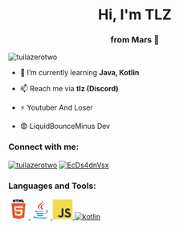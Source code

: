 <h1 align="center">Hi, I'm TLZ</h1>
<h3 align="center">from Mars 🤡</h3>

<p align="left"> <img src="https://komarev.com/ghpvc/?username=TuiLaZeroTwo&label=tlz's%20fan&color=0e75b6&style=flat" alt="tuilazerotwo" /> </p>

- 🌱 I’m currently learning **Java, Kotlin**

- 📫 Reach me via **tlz (Discord)**

- ⚡ Youtuber And Loser

- 😨 LiquidBounceMinus Dev

<h3 align="left">Connect with me:</h3>
<p align="left">
<a href="https://www.youtube.com/c/tlzitsme" target="blank"><img align="center" src="https://raw.githubusercontent.com/rahuldkjain/github-profile-readme-generator/master/src/images/icons/Social/youtube.svg" alt="tuilazerotwo" height="30" width="40" /></a>
<a href="https://discord.gg/bxb3Fy9B4U" target="blank"><img align="center" src="https://raw.githubusercontent.com/rahuldkjain/github-profile-readme-generator/master/src/images/icons/Social/discord.svg" alt="EcDs4dnVsx" height="30" width="40" /></a>
</p>

<h3 align="left">Languages and Tools:</h3>
<p align="left"> <a href="https://www.w3.org/html/" target="_blank" rel="noreferrer"> <img src="https://raw.githubusercontent.com/devicons/devicon/master/icons/html5/html5-original-wordmark.svg" alt="html5" width="40" height="40"/> </a> <a href="https://www.java.com" target="_blank" rel="noreferrer"> <img src="https://raw.githubusercontent.com/devicons/devicon/master/icons/java/java-original.svg" alt="java" width="40" height="40"/> </a> <a href="https://developer.mozilla.org/en-US/docs/Web/JavaScript" target="_blank" rel="noreferrer"> <img src="https://raw.githubusercontent.com/devicons/devicon/master/icons/javascript/javascript-original.svg" alt="javascript" width="40" height="40"/> </a> <a href="https://kotlinlang.org" target="_blank" rel="noreferrer"> <img src="https://www.vectorlogo.zone/logos/kotlinlang/kotlinlang-icon.svg" alt="kotlin" width="40" height="40"/> </a> <a 

